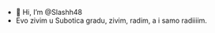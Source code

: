 - 👋 Hi, I’m @Slashh48
- Evo zivim u Subotica gradu, zivim, radim, a i samo radiiiim.


<!---
Slashh48/Slashh48 is a ✨ special ✨ repository because its `README.md` (this file) appears on your GitHub profile.
You can click the Preview link to take a look at your changes.
--->
